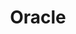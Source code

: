 ---
layout: tag
title: Oracle     # TAG names should always be lowercase 
tag: Oracle     # TAG names should always be lowercase 
---
